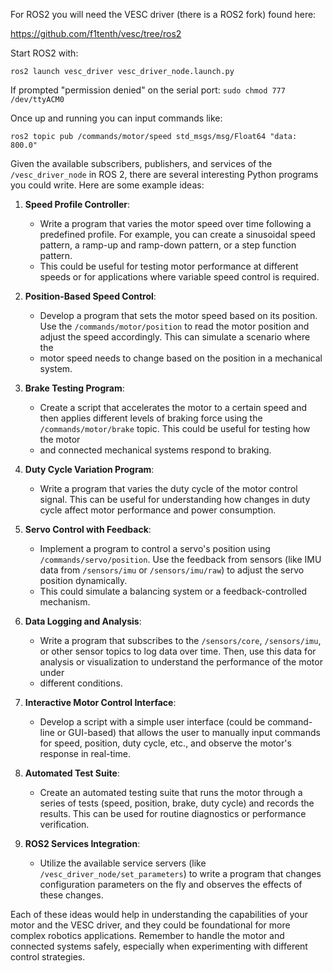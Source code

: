 For ROS2 you will need the VESC driver (there is a ROS2 fork) found here:

https://github.com/f1tenth/vesc/tree/ros2

Start ROS2 with:

`ros2 launch vesc_driver vesc_driver_node.launch.py`

If prompted "permission denied" on the serial port: `sudo chmod 777 /dev/ttyACM0`

Once up and running you can input commands like:

`ros2 topic pub /commands/motor/speed std_msgs/msg/Float64 "data: 800.0"`

Given the available subscribers, publishers, and services of the `/vesc_driver_node` in ROS 2, there are several interesting Python programs you could write. Here are some example ideas:

1. **Speed Profile Controller**:
   - Write a program that varies the motor speed over time following a predefined profile. For example, you can create a sinusoidal speed pattern, a ramp-up and ramp-down pattern, or a step function pattern.
   - This could be useful for testing motor performance at different speeds or for applications where variable speed control is required.

2. **Position-Based Speed Control**:
   - Develop a program that sets the motor speed based on its position. Use the `/commands/motor/position` to read the motor position and adjust the speed accordingly. This can simulate a scenario where the
   - motor speed needs to change based on the position in a mechanical system.

3. **Brake Testing Program**:
   - Create a script that accelerates the motor to a certain speed and then applies different levels of braking force using the `/commands/motor/brake` topic. This could be useful for testing how the motor
   - and connected mechanical systems respond to braking.

4. **Duty Cycle Variation Program**:
   - Write a program that varies the duty cycle of the motor control signal. This can be useful for understanding how changes in duty cycle affect motor performance and power consumption.

5. **Servo Control with Feedback**:
   - Implement a program to control a servo's position using `/commands/servo/position`. Use the feedback from sensors (like IMU data from `/sensors/imu` or `/sensors/imu/raw`) to adjust the servo position dynamically.
   - This could simulate a balancing system or a feedback-controlled mechanism.

6. **Data Logging and Analysis**:
   - Write a program that subscribes to the `/sensors/core`, `/sensors/imu`, or other sensor topics to log data over time. Then, use this data for analysis or visualization to understand the performance of the motor under
   - different conditions.

7. **Interactive Motor Control Interface**:
   - Develop a script with a simple user interface (could be command-line or GUI-based) that allows the user to manually input commands for speed, position, duty cycle, etc., and observe the motor's response in real-time.

8. **Automated Test Suite**:
   - Create an automated testing suite that runs the motor through a series of tests (speed, position, brake, duty cycle) and records the results. This can be used for routine diagnostics or performance verification.

9. **ROS2 Services Integration**:
   - Utilize the available service servers (like `/vesc_driver_node/set_parameters`) to write a program that changes configuration parameters on the fly and observes the effects of these changes.

Each of these ideas would help in understanding the capabilities of your motor and the VESC driver, and they could be foundational for more complex robotics applications. Remember to handle the motor and connected systems 
safely, especially when experimenting with different control strategies.
